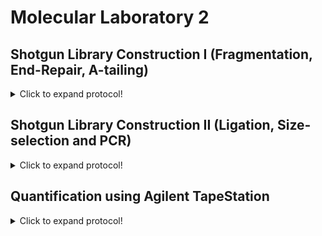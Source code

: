# Molecular Laboratory 2

## Shotgun Library Construction I (Fragmentation, End-Repair, A-tailing)

<details>
  <summary>Click to expand protocol!</summary>

>Here we will start building an NGS library of genomic double-stranded DNA (dsDNA) for six samples using starting amounts of 500 ng dsDNA and NEBNext Master Mixes. 

**Materials**

* NEBNext dsDNA Fragmentase (M0348S/L)
* Serapure magnetic bead solution (from Unit 1)
* NEBNext End Repair Module (E6050)
* NEBNext dA-tailing Module (E6053)  
* 1.5 mL microcentrifuge tubes
* PCR tubes
* Thermal cycler, water bath, or heat block  

1. Using the DNA extractions from Unit 1, we are now going to prepare the DNA for library construction. First, we need to prepare 500 ng from the DNA isolates. I use a spreadsheet with three columns to do this: 
  

  
</details>

## Shotgun Library Construction II (Ligation, Size-selection and PCR)

<details>
  <summary>Click to expand protocol!</summary>

  >Magnetic Beads are valuable for extracting genomic DNA, removing small unwanted nucleic acids (e.g. primers, adapaters), and size selection. Modified from B. Faircloth and T. Glenn protocol (UCLA, 2011). Original protocol by Rohland and Reich [2012](https://www.ncbi.nlm.nih.gov/pmc/articles/PMC3337438/).

**Materials**

* T4 DNA Ligase
* Adapter Oligonuclotides
* NEB Phusion polymerase
* Illumina TruSeq primers
* Nuclease-free water
* Magnetic tube rack


**Protocol**
1. Using the a-tailed reactions from the last unit...
</details>

## Quantification using Agilent TapeStation

<details>
  <summary>Click to expand protocol!</summary>

  >Magnetic Beads are valuable for extracting genomic DNA, removing small unwanted nucleic acids (e.g. primers, adapaters), and size selection. Modified from B. Faircloth and T. Glenn protocol (UCLA, 2011). Original protocol by Rohland and Reich [2012](https://www.ncbi.nlm.nih.gov/pmc/articles/PMC3337438/).

**Materials**

* T4 DNA Ligase
* Adapter Oligonuclotides
* NEB Phusion polymerase
* Illumina TruSeq primers
* Nuclease-free water
* Magnetic tube rack


**Protocol**
1. Using the a-tailed reactions from the last unit...
</details>
